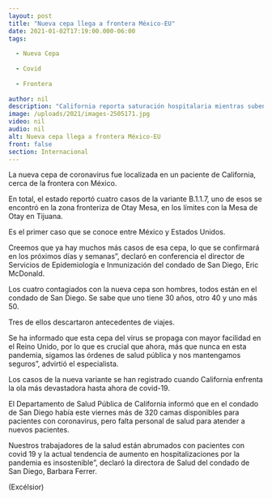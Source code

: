 ```yaml
---
layout: post
title: "Nueva cepa llega a frontera México-EU"
date: 2021-01-02T17:19:00.000-06:00
tags:
  
  - Nueva Cepa
  
  - Covid
  
  - Frontera
  
author: nil
description: "California reporta saturación hospitalaria mientras suben contagios de coronavirus"
image: /uploads/2021/images-2505171.jpg
video: nil
audio: nil
alt: Nueva cepa llega a frontera México-EU
front: false
section: Internacional
---
```


La nueva cepa de coronavirus fue localizada en un paciente de California, cerca de la frontera con México.

En total, el estado reportó cuatro casos de la variante B.1.1.7, uno de esos se encontró en la zona fronteriza de Otay Mesa, en los límites con la Mesa de Otay en Tijuana.

Es el primer caso que se conoce entre México y Estados Unidos.

Creemos que ya hay muchos más casos de esa cepa, lo que se confirmará en los próximos días y semanas”, declaró en conferencia el director de Servicios de Epidemiología e Inmunización del condado de San Diego, Eric McDonald.

Los cuatro contagiados con la nueva cepa son hombres, todos están en el condado de San Diego. Se sabe que uno tiene 30 años, otro 40 y uno más 50.

Tres de ellos descartaron antecedentes de viajes.

Se ha informado que esta cepa del virus se propaga con mayor facilidad en el Reino Unido, por lo que es crucial que ahora, más que nunca en esta pandemia, sigamos las órdenes de salud pública y nos mantengamos seguros”, advirtió el especialista.

Los casos de la nueva variante se han registrado cuando California enfrenta la ola más devastadora hasta ahora de covid-19.

El Departamento de Salud Pública de California informó que en el condado de San Diego había este viernes más de 320 camas disponibles para pacientes con coronavirus, pero falta personal de salud para atender a nuevos pacientes.

Nuestros trabajadores de la salud están abrumados con pacientes con covid 19 y la actual tendencia de aumento en hospitalizaciones por la pandemia es insostenible”, declaró la directora de Salud del condado de San Diego, Barbara Ferrer.

(Excélsior)